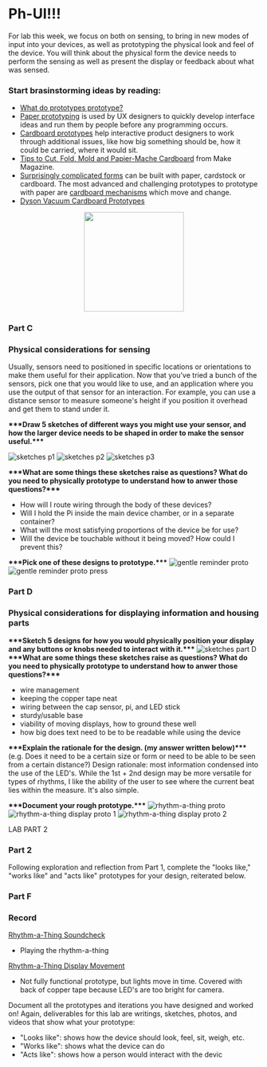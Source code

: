 # Ph-UI!!!

For lab this week, we focus on both on sensing, to bring in new modes of input into your devices, as well as prototyping the physical look and feel of the device. You will think about the physical form the device needs to perform the sensing as well as present the display or feedback about what was sensed. 


### Start brasinstorming ideas by reading: 
* [What do prototypes prototype?](https://www.semanticscholar.org/paper/What-do-Prototypes-Prototype-Houde-Hill/30bc6125fab9d9b2d5854223aeea7900a218f149)
* [Paper prototyping](https://www.uxpin.com/studio/blog/paper-prototyping-the-practical-beginners-guide/) is used by UX designers to quickly develop interface ideas and run them by people before any programming occurs. 
* [Cardboard prototypes](https://www.youtube.com/watch?v=k_9Q-KDSb9o) help interactive product designers to work through additional issues, like how big something should be, how it could be carried, where it would sit. 
* [Tips to Cut, Fold, Mold and Papier-Mache Cardboard](https://makezine.com/2016/04/21/working-with-cardboard-tips-cut-fold-mold-papier-mache/) from Make Magazine.
* [Surprisingly complicated forms](https://www.pinterest.com/pin/50032245843343100/) can be built with paper, cardstock or cardboard.  The most advanced and challenging prototypes to prototype with paper are [cardboard mechanisms](https://www.pinterest.com/helgangchin/paper-mechanisms/) which move and change. 
* [Dyson Vacuum Cardboard Prototypes](http://media.dyson.com/downloads/JDF/JDF_Prim_poster05.pdf)
<p align="center"><img src="https://dysonthedesigner.weebly.com/uploads/2/6/3/9/26392736/427342_orig.jpg"  width="200" > </p>

### Part C
### Physical considerations for sensing

Usually, sensors need to positioned in specific locations or orientations to make them useful for their application. Now that you've tried a bunch of the sensors, pick one that you would like to use, and an application where you use the output of that sensor for an interaction. For example, you can use a distance sensor to measure someone's height if you position it overhead and get them to stand under it.

**\*\*\*Draw 5 sketches of different ways you might use your sensor, and how the larger device needs to be shaped in order to make the sensor useful.\*\*\***

![sketches p1](https://github.com/nicholasburka/Interactive-Lab-Hub/blob/Fall2021/Lab%204/sketches-p1.png)
![sketches p2](https://github.com/nicholasburka/Interactive-Lab-Hub/blob/Fall2021/Lab%204/sketches-p2.png)
![sketches p3](https://github.com/nicholasburka/Interactive-Lab-Hub/blob/Fall2021/Lab%204/sketches-p2.png)

**\*\*\*What are some things these sketches raise as questions? What do you need to physically prototype to understand how to anwer those questions?\*\*\***
- How will I route wiring through the body of these devices?
- Will I hold the Pi inside the main device chamber, or in a separate container?
- What will the most satisfying proportions of the device be for use?
- Will the device be touchable without it being moved? How could I prevent this?

**\*\*\*Pick one of these designs to prototype.\*\*\***
![gentle reminder proto](https://github.com/nicholasburka/Interactive-Lab-Hub/blob/Fall2021/Lab%204/gentle_reminder.png)
![gentle reminder proto press](https://github.com/nicholasburka/Interactive-Lab-Hub/blob/Fall2021/Lab%204/gentle_reminder_press.png)

### Part D
### Physical considerations for displaying information and housing parts

 
**\*\*\*Sketch 5 designs for how you would physically position your display and any buttons or knobs needed to interact with it.\*\*\***
![sketches part D](https://github.com/nicholasburka/Interactive-Lab-Hub/blob/Fall2021/Lab%204/display-sketches.png)
**\*\*\*What are some things these sketches raise as questions? What do you need to physically prototype to understand how to anwer those questions?\*\*\***
- wire management
- keeping the copper tape neat
- wiring between the cap sensor, pi, and LED stick
- sturdy/usable base
- viability of moving displays, how to ground these well
- how big does text need to be to be readable while using the device

**\*\*\*Explain the rationale for the design. (my answer written below)\*\*\*** (e.g. Does it need to be a certain size or form or need to be able to be seen from a certain distance?)
Design rationale: most information condensed into the use of the LED's. While the 1st + 2nd design may be more versatile for types of rhythms, I like the ability of the user to see where the current beat lies within the measure. It's also simple.

**\*\*\*Document your rough prototype.\*\*\***
![rhythm-a-thing proto](https://github.com/nicholasburka/Interactive-Lab-Hub/blob/Fall2021/Lab%204/rhythm_a_thing.png)
![rhythm-a-thing display proto 1](https://github.com/nicholasburka/Interactive-Lab-Hub/blob/Fall2021/Lab%204/rhythm_a_thing_display_1.png)
![rhythm-a-thing display proto 2](https://github.com/nicholasburka/Interactive-Lab-Hub/blob/Fall2021/Lab%204/rhythm_a_thing_display_2.png)

LAB PART 2

### Part 2

Following exploration and reflection from Part 1, complete the "looks like," "works like" and "acts like" prototypes for your design, reiterated below.
### Part F
### Record

[Rhythm-a-Thing Soundcheck](https://www.youtube.com/shorts/6mtE1do4bNI)
- Playing the rhythm-a-thing

[Rhythm-a-Thing Display Movement](https://www.youtube.com/watch?v=QqioQe3bVVo)
- Not fully functional prototype, but lights move in time. Covered with back of copper tape because LED's are too bright for camera.

Document all the prototypes and iterations you have designed and worked on! Again, deliverables for this lab are writings, sketches, photos, and videos that show what your prototype:
* "Looks like": shows how the device should look, feel, sit, weigh, etc.
* "Works like": shows what the device can do
* "Acts like": shows how a person would interact with the devic

